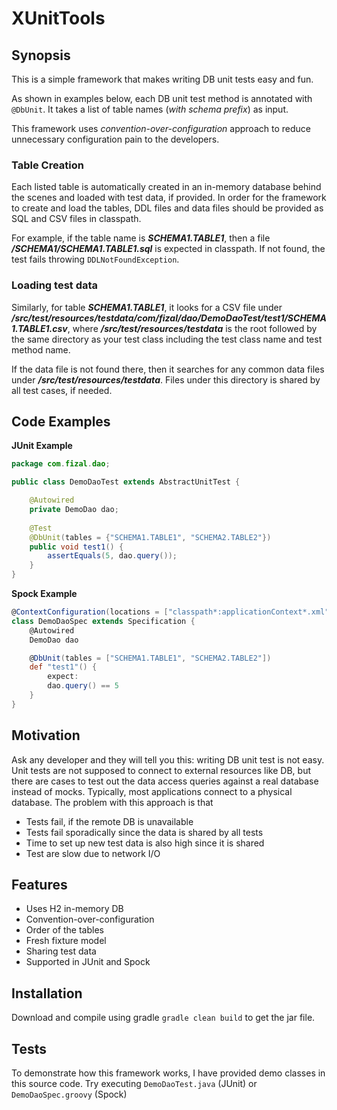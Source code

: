# XUnitTools

## Synopsis

This is a simple framework that makes writing DB unit tests easy and fun.

As shown in examples below, each DB unit test method is annotated with `@DbUnit`. It takes a list of table names (*with schema prefix*) as input.

This framework uses *convention-over-configuration* approach to reduce unnecessary configuration pain to the developers. 

### Table Creation

Each listed table is automatically created in an in-memory database behind the scenes and loaded with test data, if provided. In order for the framework to create and load the tables, DDL files and data files should be provided as SQL and CSV files in classpath.

For example, if the table name is ***SCHEMA1.TABLE1***, then a file ***/SCHEMA1/SCHEMA1.TABLE1.sql*** is expected in classpath. If not found, the test fails throwing `DDLNotFoundException`. 

### Loading test data

Similarly, for table ***SCHEMA1.TABLE1***, it looks for a CSV file under ***/src/test/resources/testdata/com/fizal/dao/DemoDaoTest/test1/SCHEMA1.TABLE1.csv***, where ***/src/test/resources/testdata*** is the root followed by the same directory as your test class including the test class name and test method name.

If the data file is not found there, then it searches for any common data files under ***/src/test/resources/testdata***. Files under this directory is shared by all test cases, if needed.

## Code Examples

**JUnit Example**

```java
package com.fizal.dao;

public class DemoDaoTest extends AbstractUnitTest {

    @Autowired
    private DemoDao dao;
    
    @Test
    @DbUnit(tables = {"SCHEMA1.TABLE1", "SCHEMA2.TABLE2"})
    public void test1() {
        assertEquals(5, dao.query());
    }
}
```

**Spock Example**

```groovy
@ContextConfiguration(locations = ["classpath*:applicationContext*.xml"])
class DemoDaoSpec extends Specification {
    @Autowired
    DemoDao dao

    @DbUnit(tables = ["SCHEMA1.TABLE1", "SCHEMA2.TABLE2"])
    def "test1"() {
        expect:
        dao.query() == 5
    }
}
```

## Motivation

Ask any developer and they will tell you this: writing DB unit test is not easy. Unit tests are not supposed to connect to external resources like DB, but there are cases to test out the data access queries against a real database instead of mocks. Typically, most applications connect to a physical database. The problem with this approach is that

* Tests fail, if the remote DB is unavailable
* Tests fail sporadically since the data is shared by all tests
* Time to set up new test data is also high since it is shared 
* Test are slow due to network I/O

## Features

* Uses H2 in-memory DB
* Convention-over-configuration
* Order of the tables
* Fresh fixture model
* Sharing test data
* Supported in JUnit and Spock

## Installation

Download and compile using gradle `gradle clean build` to get the jar file.

## Tests

To demonstrate how this framework works, I have provided demo classes in this source code. Try executing `DemoDaoTest.java` (JUnit) or `DemoDaoSpec.groovy` (Spock)
